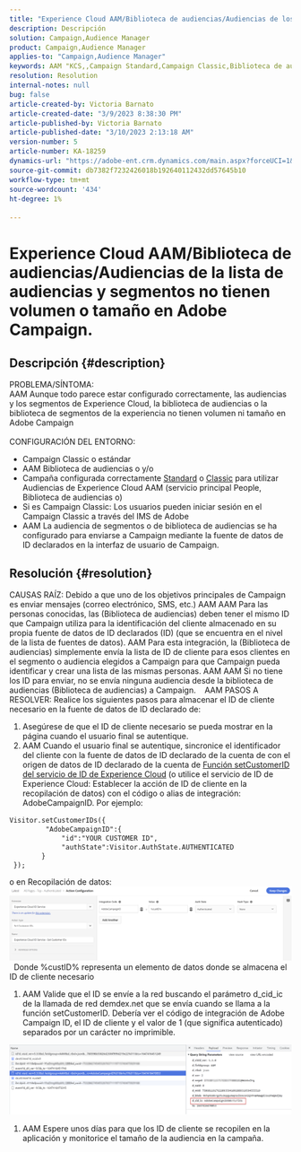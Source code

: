 ```yaml
---
title: "Experience Cloud AAM/Biblioteca de audiencias/Audiencias de los segmentos y audiencias de la no tienen volumen ni tamaño en Adobe Campaign"
description: Descripción
solution: Campaign,Audience Manager
product: Campaign,Audience Manager
applies-to: "Campaign,Audience Manager"
keywords: AAM "KCS,,Campaign Standard,Campaign Classic,Biblioteca de audiencias,Servicio principal People,Audiencias de Experience Cloud"
resolution: Resolution
internal-notes: null
bug: false
article-created-by: Victoria Barnato
article-created-date: "3/9/2023 8:38:30 PM"
article-published-by: Victoria Barnato
article-published-date: "3/10/2023 2:13:18 AM"
version-number: 5
article-number: KA-18259
dynamics-url: "https://adobe-ent.crm.dynamics.com/main.aspx?forceUCI=1&pagetype=entityrecord&etn=knowledgearticle&id=f4d94156-babe-ed11-83ff-6045bd006d92"
source-git-commit: db7382f7232426018b192640112432dd57645b10
workflow-type: tm+mt
source-wordcount: '434'
ht-degree: 1%

---
```


# Experience Cloud AAM/Biblioteca de audiencias/Audiencias de la lista de audiencias y segmentos no tienen volumen o tamaño en Adobe Campaign.

## Descripción {#description}

PROBLEMA/SÍNTOMA:
<br>AAM Aunque todo parece estar configurado correctamente, las audiencias y los segmentos de Experience Cloud, la biblioteca de audiencias o la biblioteca de segmentos de la experiencia no tienen volumen ni tamaño en Adobe Campaign
<br> 
<br>CONFIGURACIÓN DEL ENTORNO:<br>
- Campaign Classic o estándar
- AAM Biblioteca de audiencias o y/o
- Campaña configurada correctamente [Standard](https://experienceleague.adobe.com/docs/campaign-standard/using/integrating-with-adobe-cloud/working-with-campaign-and-audience-manager-or-people-core-service/provisioning-and-configuring-integration-with-audience-manager-or-people-core-service.html?lang=en) o [Classic](https://experienceleague.adobe.com/docs/campaign-classic/using/integrating-with-adobe-experience-cloud/audience-sharing/configuring-shared-audiences-integration-in-adobe-campaign.html?lang=en) para utilizar Audiencias de Experience Cloud AAM (servicio principal People, Biblioteca de audiencias o)
- Si es Campaign Classic: Los usuarios pueden iniciar sesión en el Campaign Classic a través del IMS de Adobe
- AAM La audiencia de segmentos o de biblioteca de audiencias se ha configurado para enviarse a Campaign mediante la fuente de datos de ID declarados en la interfaz de usuario de Campaign.



## Resolución {#resolution}


CAUSAS RAÍZ: Debido a que uno de los objetivos principales de Campaign es enviar mensajes (correo electrónico, SMS, etc.) AAM AAM Para las personas conocidas, las (Biblioteca de audiencias) deben tener el mismo ID que Campaign utiliza para la identificación del cliente almacenado en su propia fuente de datos de ID declarados (ID) (que se encuentra en el nivel de la lista de fuentes de datos). AAM Para esta integración, la (Biblioteca de audiencias) simplemente envía la lista de ID de cliente para esos clientes en el segmento o audiencia elegidos a Campaign para que Campaign pueda identificar y crear una lista de las mismas personas. AAM AAM Si no tiene los ID para enviar, no se envía ninguna audiencia desde la biblioteca de audiencias (Biblioteca de audiencias) a Campaign. 
 
AAM PASOS A RESOLVER: Realice los siguientes pasos para almacenar el ID de cliente necesario en la fuente de datos de ID declarado de:

1. Asegúrese de que el ID de cliente necesario se pueda mostrar en la página cuando el usuario final se autentique.
2. AAM Cuando el usuario final se autentique, sincronice el identificador del cliente con la fuente de datos de ID declarado de la cuenta de con el origen de datos de ID declarado de la cuenta de [Función setCustomerID del servicio de ID de Experience Cloud](https://experienceleague.adobe.com/docs/id-service/using/id-service-api/methods/setcustomerids.html?lang=en) (o utilice el servicio de ID de Experience Cloud: Establecer la acción de ID de cliente en la recopilación de datos) con el código o alias de integración: AdobeCampaignID. Por ejemplo:



```
Visitor.setCustomerIDs({
         "AdobeCampaignID":{ 
             "id":"YOUR CUSTOMER ID", 
             "authState":Visitor.AuthState.AUTHENTICATED 
        } 
 });
```


o en Recopilación de datos:
![](assets/4e9305cf-76a5-ec11-983f-0022480b028f.png)
 
Donde %custID% representa un elemento de datos donde se almacena el ID de cliente necesario



1. AAM Valide que el ID se envíe a la red buscando el parámetro d_cid_ic de la llamada de red demdex.net que se envía cuando se llama a la función setCustomerID. Debería ver el código de integración de Adobe Campaign ID, el ID de cliente y el valor de 1 (que significa autenticado) separados por un carácter no imprimible.


![](assets/4f9305cf-76a5-ec11-983f-0022480b028f.png)

1. AAM Espere unos días para que los ID de cliente se recopilen en la aplicación y monitorice el tamaño de la audiencia en la campaña.

